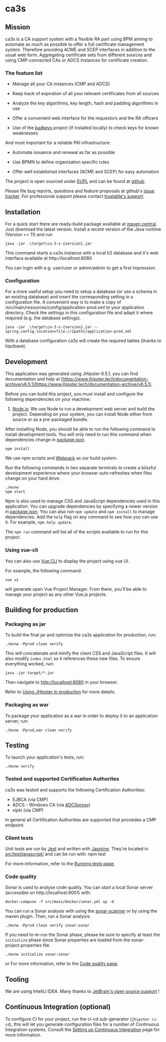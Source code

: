 # ca3s

## Mission

ca3s is a CA support system with a flexible RA part using BPM aiming to automate as much as possible to offer a full certificate management system.
Therefore providing ACME and SCEP interfaces in addition to the usual web form. Aggregating certificate sets
from different sources and using CMP-connected CAs or ADCS instances for certificate creation.

### The feature list

- Manage all your CA instances (CMP and ADCS)

- Keep track of expiration of all your relevant certificates from all sources

- Analyze the key algorithms, key length, hash and padding algorithms in use

- Offer a convenient web interface for the requestors and the RA officers

- Use of the <a href="https://badkeys.info/">badkeys</a> project (if installed locally) to check keys for known weaknesses
 

And most important for a reliable PKI infrastructure:

- Automate issuance and renewal as far as possible

- Use BPMN to define organization specific rules

- Offer well established interfaces (ACME and SCEP) for easy automation

The project is open sourced under <a href="https://joinup.ec.europa.eu/collection/eupl/eupl-text-eupl-12" target="_blank">EUPL</a> and can be found at <a href="https://github.com/kuehne-trustable-de/ca3sCore" target="_blank">github</a>.

Please file bug reports, questions and feature proposals at github's <a href="https://github.com/kuehne-trustable-de/ca3sCore/issues" target="_blank">issue tracker</a>.
For professional support please contact <a href="mailto:info@trustable.de">trustable's support</a>.

## Installation

For a quick start there are ready-build package available at [maven central](https://mvnrepository.com/artifact/de.trustable.ca3s.core/ca-3-s). Just download the latest version.
Install a recent version of the Java runtime (Version >= 11) and run

    java -jar .\target\ca-3-s-{version}.jar

This command starts a ca3s instance with a local h2 database and it's web interface available at http://localhost:8080

You can login with e.g. user/user or admin/admin to get a first impression.

### Configuration

For a more useful setup you need to setup a database (or use a schema in an existing database) and insert the corresponding setting in a configuration file. A convenient way is to make a copy of
/src/main/resources/config/application-prod.xml to your application directory. Check the settings in this configuration file and adapt it where required (e.g. the database settings).

    java -jar .\target\ca-3-s-{version}.jar --spring.config.location=file://{path}/application-prod.xml

With a database configuration ca3s will create the required tables (thanks to liquibase).

## Development

This application was generated using JHipster 6.5.1, you can find documentation and help at [https://www.jhipster.tech/documentation-archive/v6.5.1](https://www.jhipster.tech/documentation-archive/v6.5.1).

Before you can build this project, you must install and configure the following dependencies on your machine:

1. [Node.js][]: We use Node to run a development web server and build the project.
   Depending on your system, you can install Node either from source or as a pre-packaged bundle.

After installing Node, you should be able to run the following command to install development tools.
You will only need to run this command when dependencies change in [package.json](package.json).

    npm install

We use npm scripts and [Webpack][] as our build system.

Run the following commands in two separate terminals to create a blissful development experience where your browser
auto-refreshes when files change on your hard drive.

    ./mvnw
    npm start

Npm is also used to manage CSS and JavaScript dependencies used in this application. You can upgrade dependencies by
specifying a newer version in [package.json](package.json). You can also run `npm update` and `npm install` to manage dependencies.
Add the `help` flag on any command to see how you can use it. For example, `npm help update`.

The `npm run` command will list all of the scripts available to run for this project.

### Using vue-cli

You can also use [Vue CLI][] to display the project using vue UI.

For example, the following command:

    vue ui

will generate open Vue Project Manager. From there, you'll be able to manage your project as any other Vue.js projects.

## Building for production

### Packaging as jar

To build the final jar and optimize the ca3s application for production, run:

    ./mvnw -Pprod clean verify

This will concatenate and minify the client CSS and JavaScript files. It will also modify `index.html` so it references these new files.
To ensure everything worked, run:

    java -jar target/*.jar

Then navigate to [http://localhost:8080](http://localhost:8080) in your browser.

Refer to [Using JHipster in production][] for more details.

### Packaging as war

To package your application as a war in order to deploy it to an application server, run:

    ./mvnw -Pprod,war clean verify

## Testing

To launch your application's tests, run:
```
./mvnw verify
```

### Tested and supported Certification Authorites
ca3s was tested and supports the following Certification Authorities:
* EJBCA (via CMP)
* ADCS - Windows CA (via [ADCSproxy](https://github.com/kuehne-trustable-de/adcsCert/tree/master/adcsProxy))
* xipki (via CMP)

In general all Certification Authorities are supported that proviedes a CMP endpoint.


### Client tests

Unit tests are run by [Jest][] and written with [Jasmine][]. They're located in [src/test/javascript/](src/test/javascript/) and can be run with:
npm test

For more information, refer to the [Running tests page][].

### Code quality

Sonar is used to analyse code quality. You can start a local Sonar server (accessible on http://localhost:9001) with:

```
docker-compose -f src/main/docker/sonar.yml up -d
```

You can run a Sonar analysis with using the [sonar-scanner](https://docs.sonarqube.org/display/SCAN/Analyzing+with+SonarQube+Scanner) or by using the maven plugin.
Then, run a Sonar analysis:

```
./mvnw -Pprod clean verify sonar:sonar
```

If you need to re-run the Sonar phase, please be sure to specify at least the `initialize` phase since Sonar properties are loaded from the sonar-project.properties file.

```
./mvnw initialize sonar:sonar
```

or
For more information, refer to the [Code quality page][].

## Tooling

We are using IntelliJ IDEA. Many thanks to [JetBrain's open source support](https://www.jetbrains.com/community/opensource/#support) !

## Continuous Integration (optional)

To configure CI for your project, run the ci-cd sub-generator (`jhipster ci-cd`), this will let you generate configuration files for a number of Continuous Integration systems. Consult the [Setting up Continuous Integration][] page for more information.

[jhipster homepage and latest documentation]: https://www.jhipster.tech
[jhipster 6.5.1 archive]: https://www.jhipster.tech/documentation-archive/v6.5.1
[using jhipster in development]: https://www.jhipster.tech/documentation-archive/v6.5.1/development/
[using docker and docker-compose]: https://www.jhipster.tech/documentation-archive/v6.5.1/docker-compose
[using jhipster in production]: https://www.jhipster.tech/documentation-archive/v6.5.1/production/
[running tests page]: https://www.jhipster.tech/documentation-archive/v6.5.1/running-tests/
[code quality page]: https://www.jhipster.tech/documentation-archive/v6.5.1/code-quality/
[setting up continuous integration]: https://www.jhipster.tech/documentation-archive/v6.5.1/setting-up-ci/
[node.js]: https://nodejs.org/
[yarn]: https://yarnpkg.org/
[webpack]: https://webpack.github.io/
[vue cli]: https://cli.vuejs.org/
[browsersync]: https://www.browsersync.io/
[jest]: https://facebook.github.io/jest/
[jasmine]: https://jasmine.github.io/2.0/introduction.html
[protractor]: https://www.protractortest.org/
[leaflet]: https://leafletjs.com/
[definitelytyped]: https://definitelytyped.org/
